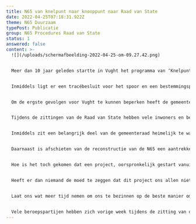 ```yaml
---
title: N65 van knelpunt naar knooppunt naar Raad van State
date: 2022-04-25T07:18:31.922Z
theme: N65 Duurzaam
typePost: Publicatie
group: N65 Procedures Raad van State
status: 1
answered: false
content: >-
  ![](/uploads/schermafbeelding-2022-04-25-om-09.27.42.png)


  Meer dan 10 jaar geleden startte in Vught het programma van ‘Knelpunt naar Knooppunt’, met een visie om alle niet-lokale verkeer, zoals de N65 en het spoor, onder de grond te krijgen. Hiermee zou een einde komen aan de vierendeling van ons dorp.


  Inmiddels ligt er een tracébesluit voor het spoor en een bestemmingsplan voor de reconstructie van de N65. De plannen zoals deze er nu liggen zijn er niet voor de bewoners van Vught, maar om van de N65 een snelweg (A65) te maken en van het spoor een hoofdverbinding voor het goederenvervoer. Daarmee wordt de vierendeling onherstelbaar.


  Om de ergste gevolgen voor Vught te kunnen beperken heeft de gemeente een paar aanpassingen op deze plannen geclaimd. Daarvoor mag Vught een financiële bijdrage leveren ter grootte van ongeveer 1x onze gehele jaarbegroting. En wat krijgen wij er voor terug: een halfverdiepte verkeersgoot met enkele gevaarlijke oversteek-ovondes, een paar verdiepte spoorwegovergangen en een bouwput van minimaal 7 jaar. 


  Tijdens de zittingen van de Raad van State hebben vele inwoners en bedrijven ernstige bezwaren ingebracht, veelal onderbouwd met rapporten van deskundigen die door particulieren zijn betaald. Deze inwoners moesten optornen tegen een bataljon van 10 juristen, deskundigen en adviseurs, klaar om hen af te schieten met voor hen oncontroleerbare rapporten en juridische valkuilen.


  Inmiddels zit een belangrijk deel van de gemeenteraad heimelijk te wachten op een afwijzing van het bestemmingsplan, het koekoeksei dat door het vorige gemeentebestuur in het nest is achtergelaten. Ook op provinciaal en nationaal niveau klinken geluiden dat men wellicht toch liever van dit plan afziet. De reconstructie van de N65 is o.a. een onnodige slokop van het stikstofbudget.


  Daarnaast is afschieten van de reconstructie van de N65 een aantrekkelijke kans om de actuele budgettaire zorgen van het kabinet met €183 miljoen te verminderen. De Maatschappelijk Kosten Baten Analyse laat al sinds 2016 zien dat dit project veel minder oplevert dan het kost, zeker wat betreft de leefbaarheid voor de eigen inwoners.


  Hoe is het toch gekomen dat een project, oorspronkelijk gestart vanuit de gemeente Vught om niet gevierendeeld te worden, inmiddels door de Provincie en Rijkswaterstaat tegen alle maatschappelijke logica wordt doorgezet?


  Heeft er dan niemand de moed te zeggen dat dit project ons allen niet verder helpt, dat een plan met een fors negatieve kosten-baten-verhouding direct gestopt moet worden, omdat wij van het niet uitvoeren allemaal beter worden. 


  Laat ons wat meer tijd nemen om ons te bezinnen op de beste manier om vierdeling te voorkomen, de verkeersveiligheid te verbeteren, luchtvervuiling en verkeersgeluid te verminderen en een werkelijk duurzame oplossing te realiseren.


  Vele beroepspartijen hebben zich vorige week tijdens de zitting van de Raad maximaal ingespannen om duidelijk te maken dat dit plan moet worden vernietigd. Helaas is vernietiging voor de gehele samenleving de beste optie.
---
```

